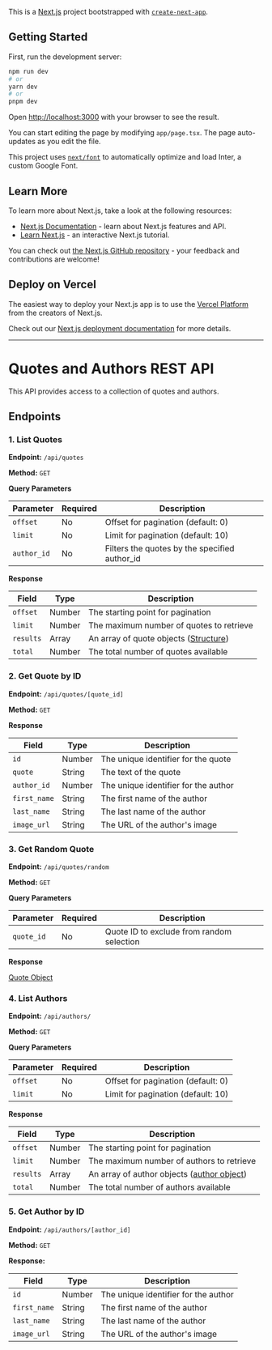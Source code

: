 This is a [Next.js](https://nextjs.org/) project bootstrapped with [`create-next-app`](https://github.com/vercel/next.js/tree/canary/packages/create-next-app).

## Getting Started

First, run the development server:

```bash
npm run dev
# or
yarn dev
# or
pnpm dev
```

Open [http://localhost:3000](http://localhost:3000) with your browser to see the result.

You can start editing the page by modifying `app/page.tsx`. The page auto-updates as you edit the file.

This project uses [`next/font`](https://nextjs.org/docs/basic-features/font-optimization) to automatically optimize and load Inter, a custom Google Font.

## Learn More

To learn more about Next.js, take a look at the following resources:

- [Next.js Documentation](https://nextjs.org/docs) - learn about Next.js features and API.
- [Learn Next.js](https://nextjs.org/learn) - an interactive Next.js tutorial.

You can check out [the Next.js GitHub repository](https://github.com/vercel/next.js/) - your feedback and contributions are welcome!

## Deploy on Vercel

The easiest way to deploy your Next.js app is to use the [Vercel Platform](https://vercel.com/new?utm_medium=default-template&filter=next.js&utm_source=create-next-app&utm_campaign=create-next-app-readme) from the creators of Next.js.

Check out our [Next.js deployment documentation](https://nextjs.org/docs/deployment) for more details.

---

# Quotes and Authors REST API

This API provides access to a collection of quotes and authors.

## Endpoints

### 1. List Quotes

**Endpoint:** `/api/quotes`

**Method:** `GET`

**Query Parameters**

| Parameter   | Required | Description                                   |
| ----------- | -------- | --------------------------------------------- |
| `offset`    | No       | Offset for pagination (default: 0)            |
| `limit`     | No       | Limit for pagination (default: 10)            |
| `author_id` | No       | Filters the quotes by the specified author_id |

**Response**

| Field     | Type   | Description                                                     |
| --------- | ------ | --------------------------------------------------------------- |
| `offset`  | Number | The starting point for pagination                               |
| `limit`   | Number | The maximum number of quotes to retrieve                        |
| `results` | Array  | An array of quote objects ([Structure](#api/quotes/[quote_id])) |
| `total`   | Number | The total number of quotes available                            |

### <a id="api/quotes/[quote_id]"></a> 2. Get Quote by ID

**Endpoint:** `/api/quotes/[quote_id]`

**Method:** `GET`

**Response**

| Field        | Type   | Description                          |
| ------------ | ------ | ------------------------------------ |
| `id`         | Number | The unique identifier for the quote  |
| `quote`      | String | The text of the quote                |
| `author_id`  | Number | The unique identifier for the author |
| `first_name` | String | The first name of the author         |
| `last_name`  | String | The last name of the author          |
| `image_url`  | String | The URL of the author's image        |

### 3. Get Random Quote

**Endpoint:** `/api/quotes/random`

**Method:** `GET`

**Query Parameters**

| Parameter  | Required | Description                               |
| ---------- | -------- | ----------------------------------------- |
| `quote_id` | No       | Quote ID to exclude from random selection |

**Response**

[Quote Object](#api/quotes/[quote_id])

### 4. List Authors

**Endpoint:** `/api/authors/`

**Method:** `GET`

**Query Parameters**

| Parameter | Required | Description                        |
| --------- | -------- | ---------------------------------- |
| `offset`  | No       | Offset for pagination (default: 0) |
| `limit`   | No       | Limit for pagination (default: 10) |

**Response**

| Field     | Type   | Description                                                            |
| --------- | ------ | ---------------------------------------------------------------------- |
| `offset`  | Number | The starting point for pagination                                      |
| `limit`   | Number | The maximum number of authors to retrieve                              |
| `results` | Array  | An array of author objects ([author object](#api/authors/[author_id])) |
| `total`   | Number | The total number of authors available                                  |

### <a id="api/authors/[author_id]"></a> 5. Get Author by ID

**Endpoint:** `/api/authors/[author_id]`

**Method:** `GET`

**Response:**

| Field        | Type   | Description                          |
| ------------ | ------ | ------------------------------------ |
| `id`         | Number | The unique identifier for the author |
| `first_name` | String | The first name of the author         |
| `last_name`  | String | The last name of the author          |
| `image_url`  | String | The URL of the author's image        |
